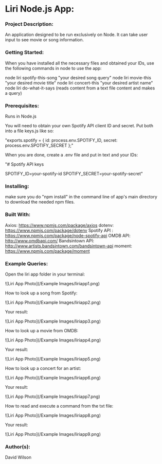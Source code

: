 # **Liri Node.js App:**

### **Project Description:**

An application designed to be run exclusively on Node. It can take user input to see movie or song information.

### **Getting Started:**

When you have installed all the necessary files and obtained your IDs, use the following commands in node to use the app:

node liri spotify-this-song "your desired song query"
node liri movie-this "your desired movie title"
node liri concert-this "your desired artist name"
node liri do-what-it-says (reads content from a text file content and makes a query)

### **Prerequisites:**

Runs in Node.js

You will need to obtain your own Spotify API client ID and secret. Put both into a file keys.js like so:

"exports.spotify = {
  id: process.env.SPOTIFY_ID,
  secret: process.env.SPOTIFY_SECRET
};"

When you are done, create a .env file and put in text and your IDs:

"# Spotify API keys

SPOTIFY_ID=your-spotify-id
SPOTIFY_SECRET=your-spotify-secret"

### **Installing:**

make sure you do "npm install" in the command line of app's main directory to download the needed npm files.

### **Built With:**

Axios: https://www.npmjs.com/package/axios
dotenv: https://www.npmjs.com/package/dotenv
Spotify API : https://www.npmjs.com/package/node-spotify-api
OMDB API: http://www.omdbapi.com/
Bandsintown API: http://www.artists.bandsintown.com/bandsintown-api
moment: https://www.npmjs.com/package/moment

### **Example Queries:**

Open the liri app folder in your terminal:

![Liri App Photo](/Example Images/liriapp1.png)

How to look up a song from Spotify:

![Liri App Photo](/Example Images/liriapp2.png)

Your result:

![Liri App Photo](/Example Images/liriapp3.png)

How to look up a movie from OMDB:

![Liri App Photo](/Example Images/liriapp4.png)

Your result:

![Liri App Photo](/Example Images/liriapp5.png)

How to look up a concert for an artist:

![Liri App Photo](/Example Images/liriapp6.png)

Your result:

![Liri App Photo](/Example Images/liriapp7.png)

How to read and execute a command from the txt file:

![Liri App Photo](/Example Images/liriapp8.png)

Your result:

![Liri App Photo](/Example Images/liriapp9.png)

### **Author(s):**

David Wilson
